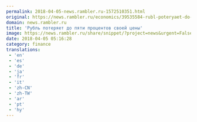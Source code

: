 ```yaml
---
permalink: 2018-04-05-news.rambler.ru-1572510351.html
original: https://news.rambler.ru/economics/39535584-rubl-poteryaet-do-pyati-protsentov-svoey-tseny/
domain: news.rambler.ru
title: 'Рубль потеряет до пяти процентов своей цены'
image: https://news.rambler.ru/share/snippet/?project=news&urgent=False&image=http%3A%2F%2Fnews.rambler.ru%2Fimg%2F2018%2F04%2F05075940.368804.4756.jpg&big=False&title=%D0%A0%D1%83%D0%B1%D0%BB%D1%8C+%D0%BF%D0%BE%D1%82%D0%B5%D1%80%D1%8F%D0%B5%D1%82+%D0%B4%D0%BE%C2%A0%D0%BF%D1%8F%D1%82%D0%B8+%D0%BF%D1%80%D0%BE%D1%86%D0%B5%D0%BD%D1%82%D0%BE%D0%B2+%D1%81%D0%B2%D0%BE%D0%B5%D0%B9+%D1%86%D0%B5%D0%BD%D1%8B
date: 2018-04-05 05:16:28
category: finance
translations: 
 - 'en'
 - 'es'
 - 'de'
 - 'ja'
 - 'fr'
 - 'it'
 - 'zh-CN'
 - 'zh-TW'
 - 'ar'
 - 'pt'
 - 'hy'
---
```


